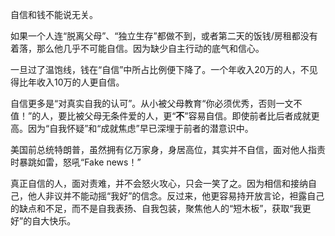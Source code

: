



自信和钱不能说无关。

如果一个人连“脱离父母”、“独立生存”都做不到，或者第二天的饭钱/房租都没有着落，那么他几乎不可能自信。因为缺少自主行动的底气和信心。

一旦过了温饱线，钱在“自信”中所占比例便下降了。一个年收入20万的人，不见得比年收入10万的人更自信。

自信更多是“对真实自我的认可”。从小被父母教育“你必须优秀，否则一文不值！”的人，要比被父母无条件爱的人，更“**不**”容易自信。即使前者比后者成就更高。因为“自我怀疑”和“成就焦虑”早已深埋于前者的潜意识中。

美国前总统特朗普，虽然拥有亿万家身，身居高位，其实并不自信，面对他人指责时暴跳如雷，怒吼“Fake news！”

真正自信的人，面对责难，并不会怒火攻心，只会一笑了之。因为相信和接纳自己，他人非议并不能动摇“我好”的信念。反过来，他更容易持开放言论，袒露自己的缺点和不足，而不是自我表扬、自我包装，聚焦他人的“短木板”，获取“我更好”的自大快乐。





